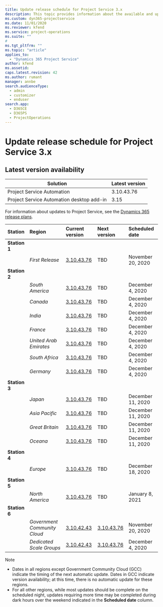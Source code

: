 ```yaml
---
title: Update release schedule for Project Service 3.x
description: This topic provides information about the available and upcoming releases of Dynamics 365 Project Service Automation.
ms.custom: dyn365-projectservice
ms.date: 11/01/2020
ms.reviewer: kfend
ms.service: project-operations
ms.suite: ""
#
ms.tgt_pltfrm: ""
ms.topic: "article"
applies_to: 
  - "Dynamics 365 Project Service"
author: kfend
ms.assetid: 
caps.latest.revision: 42
ms.author: rumant
manager: annbe
search.audienceType: 
  - admin
  - customizer
  - enduser
search.app: 
  - D365CE
  - D365PS
  - ProjectOperations
---
```


# Update release schedule for Project Service 3.x

## Latest version availability

| Solution  | Latest version |
|-------|----|
| Project Service Automation    | 3.10.43.76 |
| Project Service Automation desktop add-in                | 3.15          |

For information about updates to Project Service, see the [Dynamics 365 release plans](https://docs.microsoft.com/dynamics365/release-plans/). 

| Station  | Region | Current version | Next version |  Scheduled date
| :---   | :---   | :---   | :---   |:---   |         
|<strong>Station 1</strong> | |  |  | |
| | <i>First Release</i> | [3.10.43.76](whats-new-ur-25.md) | TBD | November 20, 2020
|<strong>Station 2</strong> | |  |  | |
| | <i>South America</i> | [3.10.43.76](whats-new-ur-25.md) | TBD | December 4, 2020
| | <i>Canada</i> | [3.10.43.76](whats-new-ur-25.md) | TBD | December 4, 2020
| | <i>India</i> | [3.10.43.76](whats-new-ur-25.md) | TBD | December 4, 2020
| | <i>France</i> | [3.10.43.76](whats-new-ur-25.md) | TBD | December 4, 2020
| | <i>United Arab Emirates</i> | [3.10.43.76](whats-new-ur-25.md) | TBD | December 4, 2020
| | <i>South Africa</i> | [3.10.43.76](whats-new-ur-25.md) | TBD | December 4, 2020
| | <i>Germany</i> | [3.10.43.76](whats-new-ur-25.md) | TBD | December 4, 2020
|<strong>Station 3</strong> | |  |  | |
| | <i>Japan</i> | [3.10.43.76](whats-new-ur-25.md) | TBD | December 11, 2020
| | <i>Asia Pacific</i> | [3.10.43.76](whats-new-ur-25.md) | TBD | December 11, 2020
| | <i>Great Britain</i> | [3.10.43.76](whats-new-ur-25.md) | TBD | December 11, 2020
| | <i>Oceana</i> | [3.10.43.76](whats-new-ur-25.md) | TBD | December 11, 2020
|<strong>Station 4</strong> | |  |  | |
| | <i>Europe</i> | [3.10.43.76](whats-new-ur-25.md) | TBD | December 18, 2020
|<strong>Station 5</strong> | |  |  | |
| | <i>North America</i> | [3.10.43.76](whats-new-ur-25.md) | TBD | January 8, 2021
|<strong>Station 6</strong> | |  |  | |
| | <i>Government Community Cloud</i> |[3.10.42.43](whats-new-ur-24.md) | [3.10.43.76](whats-new-ur-25.md) | November 20, 2020
| | <i>Dedicated Scale Groups</i> |[3.10.42.43](whats-new-ur-24.md) | [3.10.43.76](whats-new-ur-25.md) | December 4, 2020

>[!Note]
> - Dates in all regions except Government Community Cloud (GCC) indicate the timing of the next automatic update. Dates in GCC indicate version availability; at this time, there is no automatic update for these regions.
> - For all other regions, while most updates should be complete on the scheduled night, updates requiring more time may be completed during dark hours over the weekend indicated in the **Scheduled date** column.
